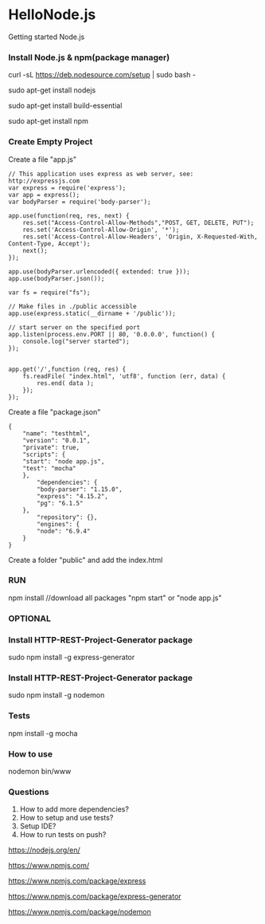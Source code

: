 # HelloNode.js
Getting started Node.js

### Install Node.js & npm(package manager)

  curl -sL https://deb.nodesource.com/setup | sudo bash -
  
  sudo apt-get install nodejs
  
  sudo apt-get install build-essential

  sudo apt-get install npm

### Create Empty Project

Create a file "app.js"
```
// This application uses express as web server, see: http://expressjs.com
var express = require('express');
var app = express();
var bodyParser = require('body-parser');

app.use(function(req, res, next) {
	res.set("Access-Control-Allow-Methods","POST, GET, DELETE, PUT");
	res.set('Access-Control-Allow-Origin', '*');
	res.set('Access-Control-Allow-Headers', 'Origin, X-Requested-With, Content-Type, Accept');
    next();
});

app.use(bodyParser.urlencoded({ extended: true }));
app.use(bodyParser.json());

var fs = require("fs");

// Make files in ./public accessible
app.use(express.static(__dirname + '/public'));

// start server on the specified port
app.listen(process.env.PORT || 80, '0.0.0.0', function() {
	console.log("server started");
});


app.get('/',function (req, res) {
	fs.readFile( "index.html", 'utf8', function (err, data) {
		res.end( data );
	});
});

```

Create a file "package.json"
```
{
	"name": "testhtml",
	"version": "0.0.1",
	"private": true,
	"scripts": {
	"start": "node app.js",
	"test": "mocha"
	},
		"dependencies": {
		"body-parser": "1.15.0",
		"express": "4.15.2",
		"pg": "6.1.5"
	},
		"repository": {},
		"engines": {
		"node": "6.9.4"
	}
}
```

Create a folder "public" and add the index.html

### RUN

  npm install //download all packages
  "npm start" or "node app.js"

### OPTIONAL
### Install HTTP-REST-Project-Generator package

  sudo npm install -g express-generator

### Install HTTP-REST-Project-Generator package

  sudo npm install -g nodemon

### Tests

  npm install -g mocha
  
  
### How to use

  nodemon bin/www
  
### Questions

1. How to add more dependencies?
2. How to setup and use tests?
3. Setup IDE?
4. How to run tests on push?
  
https://nodejs.org/en/

https://www.npmjs.com/

https://www.npmjs.com/package/express

https://www.npmjs.com/package/express-generator

https://www.npmjs.com/package/nodemon
